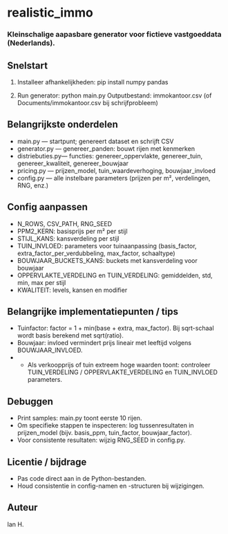 # realistic_immo

### Kleinschalige aapasbare generator voor fictieve vastgoeddata (Nederlands).

## Snelstart
1. Installeer afhankelijkheden:
   pip install numpy pandas

2. Run generator:
   python main.py
   Outputbestand: immokantoor.csv (of Documents/immokantoor.csv bij schrijfprobleem)

## Belangrijkste onderdelen
- main.py         — startpunt; genereert dataset en schrijft CSV
- generator.py    — genereer_panden: bouwt rijen met kenmerken
- distriebuties.py— functies: genereer_oppervlakte, genereer_tuin, genereer_kwaliteit, genereer_bouwjaar
- pricing.py      — prijzen_model, tuin_waardeverhoging, bouwjaar_invloed
- config.py       — alle instelbare parameters (prijzen per m², verdelingen, RNG, enz.)

## Config aanpassen
- N_ROWS, CSV_PATH, RNG_SEED
- PPM2_KERN: basisprijs per m² per stijl
- STIJL_KANS: kansverdeling per stijl
- TUIN_INVLOED: parameters voor tuinaanpassing (basis_factor, extra_factor_per_verdubbeling, max_factor, schaaltype)
- BOUWJAAR_BUCKETS_KANS: buckets met kansverdeling voor bouwjaar
- OPPERVLAKTE_VERDELING en TUIN_VERDELING: gemiddelden, std, min, max per stijl
- KWALITEIT: levels, kansen en modifier

## Belangrijke implementatiepunten / tips
- Tuinfactor: factor = 1 + min(base + extra, max_factor). Bij sqrt-schaal wordt basis berekend met sqrt(ratio).
- Bouwjaar: invloed vermindert prijs lineair met leeftijd volgens BOUWJAAR_INVLOED.
- - Als verkoopprijs of tuin extreem hoge waarden toont: controleer TUIN_VERDELING / OPPERVLAKTE_VERDELING en TUIN_INVLOED parameters.

## Debuggen
- Print samples: main.py toont eerste 10 rijen.
- Om specifieke stappen te inspecteren: log tussenresultaten in prijzen_model (bijv. basis_ppm, tuin_factor, bouwjaar_factor).
- Voor consistente resultaten: wijzig RNG_SEED in config.py.

## Licentie / bijdrage
- Pas code direct aan in de Python-bestanden.
- Houd consistentie in config-namen en -structuren bij wijzigingen.

## Auteur 
Ian H. 
